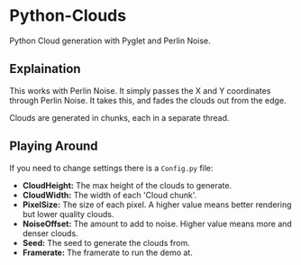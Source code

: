 Python-Clouds
=============

Python Cloud generation with Pyglet and Perlin Noise.

Explaination
------------
This works with Perlin Noise. It simply passes the X and Y coordinates through Perlin Noise. It takes this, and fades the clouds out from the edge.

Clouds are generated in chunks, each in a separate thread.

Playing Around
--------------
If you need to change settings there is a `Config.py` file:

 - __CloudHeight:__ The max height of the clouds to generate.
 - __CloudWidth:__ The width of each 'Cloud chunk'.
 - __PixelSize:__ The size of each pixel. A higher value means better rendering but lower quality clouds.
 - __NoiseOffset:__ The amount to add to noise. Higher value means more and denser clouds.
 - __Seed:__ The seed to generate the clouds from.
 - __Framerate:__ The framerate to run the demo at.
